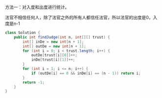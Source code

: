 方法一：对入度和出度进行统计。

法官不相信任何人，除了法官之外的所有人都信任法官，所以法官的出度是0，入度是n-1

```java
class Solution {
    public int findJudge(int n, int[][] trust) {
        int[] inDe = new int[n + 1];
        int[] outDe = new int[n + 1];
        for (int i = 0; i < trust.length; i++) {
            outDe[trust[i][0]]++;
            inDe[trust[i][1]]++;
        }
        for (int i = 1; i <= n; i++) {
            if (outDe[i] == 0 && inDe[i] == (n - 1)) return i;
        }
        return -1;
    }
}
```

